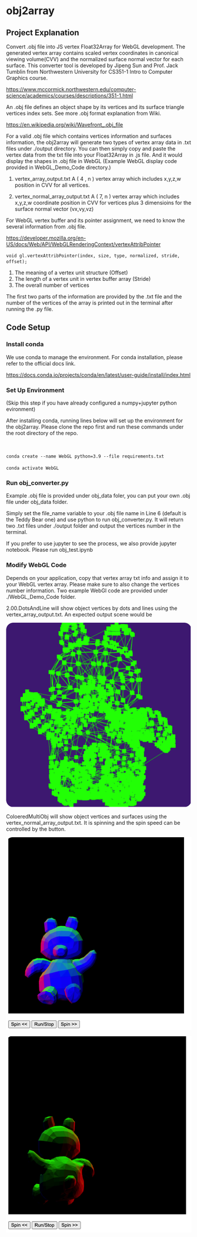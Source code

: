 # obj2array

## Project Explanation
Convert .obj file into JS vertex Float32Array for WebGL development. The generated vertex array contains scaled vertex coordinates in canonical viewing volume(CVV) and the normalized surface normal vector for each surface. This converter tool is developed by Jipeng Sun and Prof. Jack Tumblin from Northwestern University for CS351-1 Intro to Computer Graphics course.

https://www.mccormick.northwestern.edu/computer-science/academics/courses/descriptions/351-1.html

An .obj file defines an object shape by its vertices and its surface triangle vertices index sets. See more .obj format explanation from Wiki.

https://en.wikipedia.org/wiki/Wavefront_.obj_file

For a valid .obj file which contains vertices information and surfaces information, the obj2array will generate two types of vertex array data in .txt files under ./output directory. You can then simply copy and paste the vertex data from the txt file into your Float32Array in .js file. And it would display the shapes in .obj file in WebGL (Example WebGL display code provided in WebGL_Demo_Code directory.)

1. vertex_array_output.txt
A ( 4 , n ) vertex array which includes x,y,z,w position in CVV for all vertices.

2. vertex_normal_array_output.txt
A ( 7, n ) vertex array which includes x,y,z,w coordinate position in CVV for vertices plus 3 dimensioins for the surface normal vector (vx,vy,vz)

For WebGL vertex buffer and its pointer assignment, we need to know the several information from .obj file.

https://developer.mozilla.org/en-US/docs/Web/API/WebGLRenderingContext/vertexAttribPointer

```
void gl.vertexAttribPointer(index, size, type, normalized, stride, offset);
```

1. The meaning of a vertex unit structure (Offset)
2. The length of a vertex unit in vertex buffer array (Stride)
3. The overall number of vertices

The first two parts of the information are provided by the .txt file and the number of the vertices of the array is printed out in the terminal after running the .py file.

## Code Setup

### Install conda

We use conda to manage the environment. For conda installation, please refer to the official docs link.

https://docs.conda.io/projects/conda/en/latest/user-guide/install/index.html

### Set Up Environment 
(Skip this step if you have already configured a numpy+jupyter python evironment)

After installing conda, running lines below will set up the environment for the obj2array. Please clone the repo first and run these commands under the root directory of the repo.
```


conda create --name WebGL python=3.9 --file requirements.txt

conda activate WebGL

```

### Run obj_converter.py

Example .obj file is provided under obj_data foler, you can put your own .obj file under obj_data folder.

Simply set the file_name variable to your .obj file name in Line 6 (default is the Teddy Bear one) and use python to run obj_converter.py. It will return two .txt files under ./output folder and output the vertices number in the terminal.

If you prefer to use jupyter to see the process, we also provide jupyter notebook. Please run obj_test.ipynb

### Modify WebGL Code
Depends on your application, copy that vertex array txt info and assign it to your WebGL vertex array. Please make sure to also change the vertices number information. Two example WebGl code are provided under ./WebGL_Demo_Code folder. 



2.00.DotsAndLine will show object vertices by dots and lines using the vertex_array_output.txt. An expected output scene would be

![Dots And Line](https://github.com/JipengSun/obj2array/blob/main/readme_imgs/dots_lines.png)

ColoeredMultiObj will show object vertices and surfaces using the vertex_normal_array_output.txt. It is spinning and the spin speed can be controlled by the button.

![Spinning Surface 1](https://github.com/JipengSun/obj2array/blob/main/readme_imgs/spining_bear_1.png)


![Spinning Surface 2](https://github.com/JipengSun/obj2array/blob/main/readme_imgs/spining_bear_2.png)